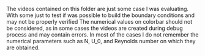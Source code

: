 The videos contained on this folder are just some case I was evaluating. With some just to test if was possible to build the boundary conditions and may not be properly verified
The numerical values on colorbar should not be considered, as in some cases the videos are created during debug process and may contain errors.
In most of the cases I do not remember the numerical parameters such as N, U_0, and Reynolds number on which they are obtained.
